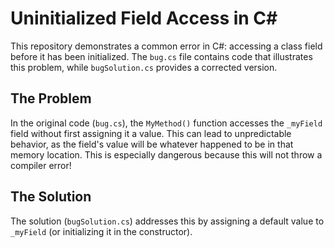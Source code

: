 # Uninitialized Field Access in C#

This repository demonstrates a common error in C#: accessing a class field before it has been initialized.  The `bug.cs` file contains code that illustrates this problem, while `bugSolution.cs` provides a corrected version.

## The Problem

In the original code (`bug.cs`), the `MyMethod()` function accesses the `_myField` field without first assigning it a value. This can lead to unpredictable behavior, as the field's value will be whatever happened to be in that memory location. This is especially dangerous because this will not throw a compiler error!

## The Solution

The solution (`bugSolution.cs`) addresses this by assigning a default value to `_myField` (or initializing it in the constructor).